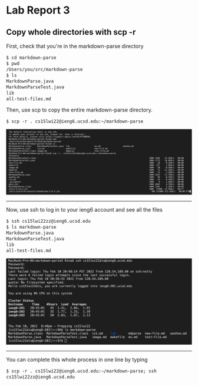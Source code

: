 # Lab Report 3

## Copy whole directories with scp -r


First, check that you're in the markdown-parse directory
```
$ cd markdown-parse
$ pwd
/Users/you/src/markdown-parse
$ ls
MarkdownParse.java    
MarkdownParseTest.java
lib
all-test-files.md
```
Then, use scp to copy the entire markdown-parse directory.
```
$ scp -r . cs15lwi22@ieng6.ucsd.edu:~/markdown-parse
```
![Image](copyingdir.png)

---
Now, use ssh to log in to your ieng6 account and see all the files 
```
$ ssh cs15lwi22zz@ieng6.ucsd.edu
$ ls markdown-parse
MarkdownParse.java    
MarkdownParseTest.java
lib
all-test-files.md
```

![Image](afterlogin.png)

---
You can complete this whole process in one line by typing
```
$ scp -r . cs15lwi22@ieng6.ucsd.edu:~/markdown-parse; ssh cs15lwi22zz@ieng6.ucsd.edu
```
